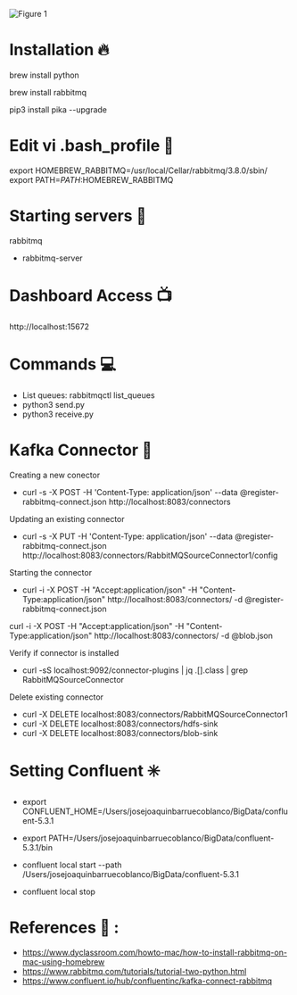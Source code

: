 
![Figure 1](https://www.rabbitmq.com/img/tutorials/python-one-overall.png "Figure 1")

# Installation :fire:

brew install python

brew install rabbitmq

pip3 install pika --upgrade

# Edit vi .bash_profile :pencil:
export HOMEBREW_RABBITMQ=/usr/local/Cellar/rabbitmq/3.8.0/sbin/
export PATH=$PATH:$HOMEBREW_RABBITMQ

# Starting servers  :rocket:

rabbitmq
- rabbitmq-server

# Dashboard Access :tv:

http://localhost:15672

# Commands :computer:

- List queues: rabbitmqctl list_queues
- python3 send.py
- python3 receive.py

# Kafka Connector :arrows_counterclockwise:

Creating a new conector

- curl -s -X POST -H 'Content-Type: application/json' --data @register-rabbitmq-connect.json http://localhost:8083/connectors



Updating an existing connector

- curl -s -X PUT -H 'Content-Type: application/json' --data @register-rabbitmq-connect.json http://localhost:8083/connectors/RabbitMQSourceConnector1/config


Starting the connector


- curl -i -X POST -H "Accept:application/json" -H  "Content-Type:application/json" http://localhost:8083/connectors/ -d @register-rabbitmq-connect.json

curl -i -X POST -H "Accept:application/json" -H "Content-Type:application/json" http://localhost:8083/connectors/ -d @blob.json


Verify if connector is installed

- curl -sS localhost:9092/connector-plugins | jq .[].class | grep RabbitMQSourceConnector

Delete existing connector

- curl -X DELETE localhost:8083/connectors/RabbitMQSourceConnector1
- curl -X DELETE localhost:8083/connectors/hdfs-sink
- curl -X DELETE localhost:8083/connectors/blob-sink


# Setting Confluent :eight_spoked_asterisk:


- export CONFLUENT_HOME=/Users/josejoaquinbarruecoblanco/BigData/confluent-5.3.1
- export PATH=/Users/josejoaquinbarruecoblanco/BigData/confluent-5.3.1/bin

- confluent local start --path /Users/josejoaquinbarruecoblanco/BigData/confluent-5.3.1

- confluent local stop


# References :book: :

- https://www.dyclassroom.com/howto-mac/how-to-install-rabbitmq-on-mac-using-homebrew
- https://www.rabbitmq.com/tutorials/tutorial-two-python.html
- https://www.confluent.io/hub/confluentinc/kafka-connect-rabbitmq
